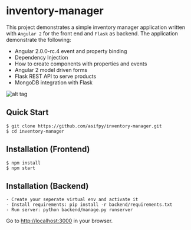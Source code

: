 # inventory-manager

This project demonstrates a simple inventory manager application written with `Angular 2` for the front end and `Flask` as backend.
The application demonstrate the following:

- Angular 2.0.0-rc.4 event and property binding
- Dependency Injection
- How to create components with properties and events
- Angular 2 model driven forms
- Flask REST API to serve products
- MongoDB integration with Flask


![alt tag](https://user-images.githubusercontent.com/6741984/28938695-83326a5a-7897-11e7-8620-05713ee6f03a.png)

Quick Start
-----------

```shell
$ git clone https://github.com/asifpy/inventory-manager.git 
$ cd inventory-manager
```

Installation (Frontend)
-----------------------
```
$ npm install
$ npm start
```

Installation (Backend)
----------------------

```
- Create your seperate virtual env and activate it
- Install requirements: pip install -r backend/requirements.txt
- Run server: python backend/manage.py runserver
```

Go to [http://localhost:3000](http://localhost:3000) in your browser.

